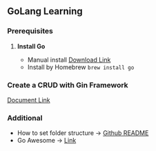 ## GoLang Learning

### Prerequisites

1. **Install Go**

    - Manual install [Download Link](https://go.dev/doc/install)
    - Install by Homebrew `brew install go`

### Create a CRUD with Gin Framework

[Document Link](https://gin-gonic.com/docs/introduction/)

### Additional

- How to set folder structure -> [Github README](https://github.com/golang-standards/project-layout)
- Go Awesome -> [Link](https://github.com/avelino/awesome-go)